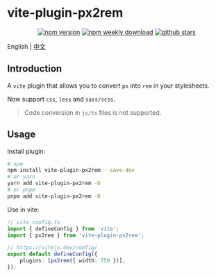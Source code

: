 # vite-plugin-px2rem

<div align="center">

[![npm version](https://badgen.net/npm/v/vite-plugin-px2rem)](https://www.npmjs.com/package/vite-plugin-px2rem)
[![npm weekly download](https://badgen.net/npm/dw/vite-plugin-px2rem)](https://www.npmjs.com/package/vite-plugin-px2rem)
[![github stars](https://badgen.net/github/stars/ch1ny/vite-plugin-px2rem)](https://github.com/ch1ny/vite-plugin-px2rem/stargazers)

</div>

English | [中文](./README-zh_CN.md)

## Introduction

A `vite` plugin that allows you to convert `px` into `rem` in your stylesheets.

Now support `css`, `less` and `sass/scss`.

> Code conversion in `js/ts` files is not supported.

## Usage

Install plugin:

```bash
# npm
npm install vite-plugin-px2rem --save-dev
# or yarn
yarn add vite-plugin-px2rem -D
# or pnpm
pnpm add vite-plugin-px2rem -D
```

Use in vite:
```typescript
// vite.config.ts
import { defineConfig } from 'vite';
import { px2rem } from 'vite-plugin-px2rem';

// https://vitejs.dev/config/
export default defineConfig({
	plugins: [px2rem({ width: 750 })],
});
```
